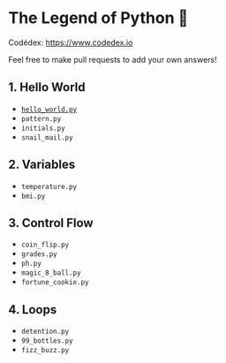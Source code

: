 # The Legend of Python 🐍

Codédex: https://www.codedex.io

Feel free to make pull requests to add your own answers!

## 1. Hello World

- [`hello_world.py`](https://github.com/codedex-io/python-101/blob/main/1-hello-world/hello_world.py)
- `pattern.py`
- `initials.py`
- `snail_mail.py`

## 2. Variables

- `temperature.py`
- `bmi.py`

## 3. Control Flow

- `coin_flip.py`
- `grades.py`
- `ph.py`
- `magic_8_ball.py`
- `fortune_cookie.py`

## 4. Loops

- `detention.py`
- `99_bottles.py`
- `fizz_buzz.py`
